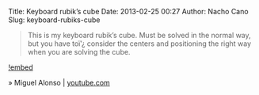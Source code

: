Title: Keyboard rubik’s cube
Date: 2013-02-25 00:27
Author: Nacho Cano
Slug: keyboard-rubiks-cube

> This is my keyboard rubik’s cube. Must be solved in the normal way,
> but you have toï’¿ consider the centers and positioning the right way
> when you are solving the cube.

[!embed](https://www.youtube.com/watch?v=eeOCuVbDmQk)

» Miguel Alonso | [youtube.com][]

  [youtube.com]: https://www.youtube.com/watch?v=eeOCuVbDmQk
    "Keyboard rubik's cube"
